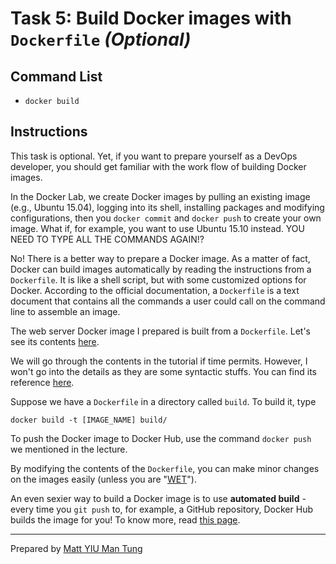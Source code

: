 # Task 5: Build Docker images with `Dockerfile` *(Optional)*

## Command List

- `docker build`

## Instructions

This task is optional. Yet, if you want to prepare yourself as a DevOps developer, you should get familiar with the work flow of building Docker images.

In the Docker Lab, we create Docker images by pulling an existing image (e.g., Ubuntu 15.04), logging into its shell, installing packages and modifying configurations, then you `docker commit` and `docker push` to create your own image. What if, for example, you want to use Ubuntu 15.10 instead. YOU NEED TO TYPE ALL THE COMMANDS AGAIN!?

No! There is a better way to prepare a Docker image. As a matter of fact, Docker can build images automatically by reading the instructions from a `Dockerfile`. It is like a shell script, but with some customized options for Docker. According to the official documentation, a `Dockerfile` is a text document that contains all the commands a user could call on the command line to assemble an image.

The web server Docker image I prepared is built from a `Dockerfile`. Let's see its contents [here](https://github.com/mtyiu/csci4140-asg1-web-base/blob/master/Dockerfile).

We will go through the contents in the tutorial if time permits. However, I won't go into the details as they are some syntactic stuffs. You can find its reference [here](https://docs.docker.com/engine/reference/builder/).

Suppose we have a `Dockerfile` in a directory called `build`. To build it, type

	docker build -t [IMAGE_NAME] build/

To push the Docker image to Docker Hub, use the command `docker push` we mentioned in the lecture.

By modifying the contents of the `Dockerfile`, you can make minor changes on the images easily (unless you are "[WET](https://en.wikipedia.org/wiki/Don%27t_repeat_yourself)").

An even sexier way to build a Docker image is to use **automated build** - every time you `git push` to, for example, a GitHub repository, Docker Hub builds the image for you! To know more, read [this page](https://docs.docker.com/docker-hub/builds/).

---

Prepared by [Matt YIU Man Tung](http://mtyiu.github.io/)
